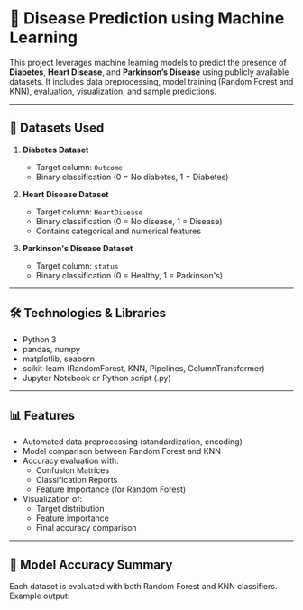# 🧠 Disease Prediction using Machine Learning

This project leverages machine learning models to predict the presence of **Diabetes**, **Heart Disease**, and **Parkinson’s Disease** using publicly available datasets. It includes data preprocessing, model training (Random Forest and KNN), evaluation, visualization, and sample predictions.

---

## 📁 Datasets Used

1. **Diabetes Dataset**
   - Target column: `Outcome`
   - Binary classification (0 = No diabetes, 1 = Diabetes)

2. **Heart Disease Dataset**
   - Target column: `HeartDisease`
   - Binary classification (0 = No disease, 1 = Disease)
   - Contains categorical and numerical features

3. **Parkinson's Disease Dataset**
   - Target column: `status`
   - Binary classification (0 = Healthy, 1 = Parkinson's)

---

## 🛠 Technologies & Libraries

- Python 3
- pandas, numpy
- matplotlib, seaborn
- scikit-learn (RandomForest, KNN, Pipelines, ColumnTransformer)
- Jupyter Notebook or Python script (.py)

---

## 📊 Features

- Automated data preprocessing (standardization, encoding)
- Model comparison between Random Forest and KNN
- Accuracy evaluation with:
  - Confusion Matrices
  - Classification Reports
  - Feature Importance (for Random Forest)
- Visualization of:
  - Target distribution
  - Feature importance
  - Final accuracy comparison

---

## 🧪 Model Accuracy Summary

Each dataset is evaluated with both Random Forest and KNN classifiers. Example output:


